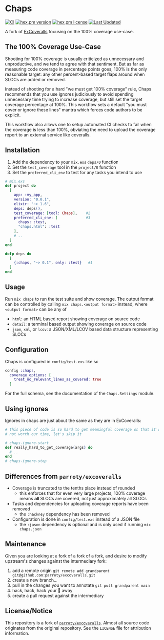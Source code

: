# Chaps

[![CI](https://github.com/NFIBrokerage/chaps/workflows/CI/badge.svg)](https://github.com/NFIBrokerage/chaps/actions)
[![hex.pm version](https://img.shields.io/hexpm/v/chaps.svg)](https://hex.pm/packages/chaps)
[![hex.pm license](https://img.shields.io/hexpm/l/chaps.svg)](https://github.com/NFIBrokerage/chaps/blob/main/LICENSE)
[![Last Updated](https://img.shields.io/github/last-commit/NFIBrokerage/chaps.svg)](https://github.com/NFIBrokerage/chaps/commits/main)

A fork of [ExCoveralls](https://github.com/parroty/excoveralls) focusing on the 100% coverage use-case.

## The 100% Coverage Use-Case

Shooting for 100% coverage is usually criticized as unnecessary and
unproductive, and we tend to agree with that sentiment. But as far as measuring
code coverage in percentage points goes, 100% is the only reasonable target:
any other percent-based target flaps around when SLOCs are added or removed.

Instead of shooting for a hard "we must get 100% coverage" rule, Chaps
recommends that you use ignores judiciously to avoid spending unnecessary
time trying to increase coverage, but still set the target coverage percentage
at 100%. This workflow sets a default "you must cover or ignore these lines"
mantra which forces code authors to be explicit.

This workflow also allows one to setup automated CI checks to fail when the
coverage is less than 100%, obviating the need to upload the coverage report
to an external service like coveralls.

## Installation

1. Add the dependency to your `mix.exs` `deps/0` function
1. Set the `test_coverage` tool in the `project/0` function
1. Set the `preferred_cli_env` to test for any tasks you intend to use

```elixir
# mix.exs
def project do
  [
    app: :my_app,
    version: "0.0.1",
    elixir: "~> 1.6",
    deps: deps(),
    test_coverage: [tool: Chaps],    #2
    preferred_cli_env: [             #3
      chaps: :test,
      "chaps.html": :test
    ],
    # ..
  ]
end

defp deps do
  [
    {:chaps, "~> 0.1", only: :test}   #1
  ]
end
```

## Usage

Run `mix chaps` to run the test suite and show coverage. The output format
can be controlled by calling `mix chaps.<output format>` instead, where
`<output format>` can be any of

- `html`: an HTML based report showing coverage on source code
- `detail`: a terminal based output showing coverage on source code
- `json`, `xml`, or `lcov`: a JSON/XML/LCOV based data structure representing
  SLOCs

## Configuration

Chaps is configured in `config/test.exs` like so

```elixir
config :chaps,
  coverage_options: [
    treat_no_relevant_lines_as_covered: true
  ]
```

For the full schema, see the documentation of the `Chaps.Settings` module.

## Using ignores

Ignores in chaps are just about the same as they are in ExCoveralls:

```elixir
# this piece of code is so hard to get meaningful coverage on that it's
# not worth our time, let's skip it

# chaps-ignore-start
def really_hard_to_get_coverage(args) do
  # ..
end
# chaps-ignore-stop
```

## Differences from `parroty/excoveralls`

- Coverage is truncated to the tenths place instead of rounded
    - this enforces that for even very large projects, 100% coverage means
      **all** SLOCs are covered, not just approximately all SLOCs
- Tasks and dependencies for uploading coverage reports have been removed
    - the `:hackney` dependency has been removed
- Configuration is done in `config/test.exs` instead of a JSON file
    - the `:jason` dependency is optional and is only used if running
      `mix chaps.json`

## Maintenance

Given you are looking at a fork of a fork of a fork, and desire to modify upstream's changes against the intermediary fork:
1. add a remote origin
   `git remote add grandparent git@github.com:parroty/excoveralls.git`
1. create a new branch...
1. pull in the changes you want to annotate
   `git pull grandparent main`
1. hack, hack, hack your :black_heart: away
1. create a pull request against the intermediary

## License/Notice

This repository is a fork of
[`parroty/excoveralls`](https://github.com/parroty/excoveralls). Almost
all source code originates from the original repository. See the `LICENSE`
file for attribution information.
